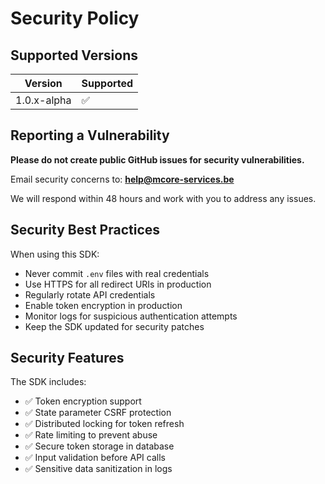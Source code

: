 # Security Policy

## Supported Versions

| Version | Supported |
| ------- |-----------|
| 1.0.x-alpha | ✅         |

## Reporting a Vulnerability

**Please do not create public GitHub issues for security vulnerabilities.**

Email security concerns to: **help@mcore-services.be**

We will respond within 48 hours and work with you to address any issues.

## Security Best Practices

When using this SDK:
- Never commit `.env` files with real credentials
- Use HTTPS for all redirect URIs in production
- Regularly rotate API credentials
- Enable token encryption in production
- Monitor logs for suspicious authentication attempts
- Keep the SDK updated for security patches

## Security Features

The SDK includes:
- ✅ Token encryption support
- ✅ State parameter CSRF protection
- ✅ Distributed locking for token refresh
- ✅ Rate limiting to prevent abuse
- ✅ Secure token storage in database
- ✅ Input validation before API calls
- ✅ Sensitive data sanitization in logs
